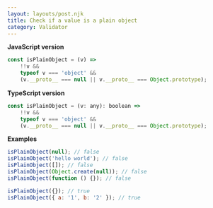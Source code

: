 ```yaml
---
layout: layouts/post.njk
title: Check if a value is a plain object
category: Validator
---
```


**JavaScript version**

```js
const isPlainObject = (v) =>
	!!v &&
	typeof v === 'object' &&
	(v.__proto__ === null || v.__proto__ === Object.prototype);
```

**TypeScript version**

```js
const isPlainObject = (v: any): boolean =>
	!!v &&
	typeof v === 'object' &&
	(v.__proto__ === null || v.__proto__ === Object.prototype);
```

**Examples**

```js
isPlainObject(null); // false
isPlainObject('hello world'); // false
isPlainObject([]); // false
isPlainObject(Object.create(null)); // false
isPlainObject(function () {}); // false

isPlainObject({}); // true
isPlainObject({ a: '1', b: '2' }); // true
```
